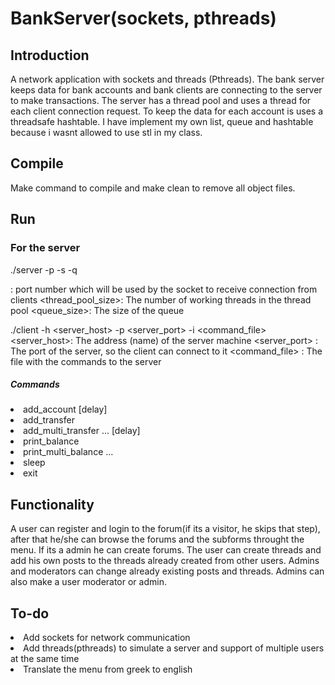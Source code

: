 <h1/>BankServer(sockets, pthreads) </h1>
<h2/>Introduction </h2>
A network application with sockets and threads (Pthreads). The bank server keeps data for bank accounts and bank clients are connecting to the server to make transactions. The server has a thread pool and uses a thread for each client connection request. To keep the data for each account is uses a threadsafe hashtable. I have implement my own list, queue and hashtable because i wasnt allowed to use stl in my class.
<h2/>Compile</h2>
Make command to compile and make clean to remove all object files.
<h2/>Run	</h2></h2>
<h3/>For the server</h3>
./server -p <port> -s <thread_pool_size> -q <queue_size>

<port>: port number which will be used by the socket to receive connection from clients
<thread_pool_size>: The number of working threads in the thread pool
<queue_size>: The size of the queue

./client -h <server_host> -p <server_port> -i <command_file>
<server_host>: The address (name) of the server machine
<server_port> : The port of the server, so the client can connect to it
<command_file> : The file with the commands to the server

<h5/>Commands</h5>
<lu>
<li>add_account <init_ammount> <name> [delay]</li>
<li>add_transfer <amount> <src_name> <dst_name></li>
<li>add_multi_transfer <amount> <src_name> <dst_name1> <dst_name2> ... [delay]</li>
<li>print_balance <name></li>
<li>print_multi_balance <name1> <name2> ...</li>
<li>sleep <time></li>
<li>exit</li>

<h2/>Functionality</h2>
A user can register and login to the forum(if its a visitor, he skips that step), after that he/she can browse the forums and the subforms throught the menu. If its a admin he can create forums. The user can create threads and add his own posts to the threads already created from other users. Admins and moderators can change already existing posts and threads. Admins can also make a user moderator or admin.

<h2/>To-do</h2>
<lu>
<li>Add sockets for network communication</li>
<li>Add threads(pthreads) to simulate a server and support of multiple users at the same time</li>
<li>Translate the menu from greek to english</li>
</lu>
